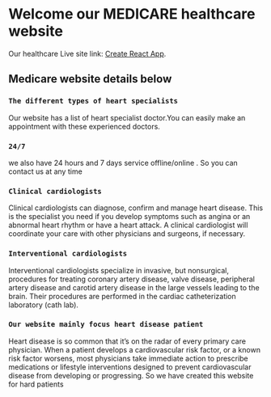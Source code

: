 # Welcome our MEDICARE healthcare website

Our healthcare Live site link: [Create React App](https://github.com/facebook/create-react-app).

##  Medicare website details below



### `The different types of heart specialists`

Our website has a list of heart specialist doctor.You can easily make an appointment with these experienced doctors.



### `24/7`

we also have 24 hours and 7 days service offline/online . So you can contact us at any time

### `Clinical cardiologists`

Clinical cardiologists can diagnose, confirm and manage heart disease. This is the specialist you need if you develop symptoms such as angina or an abnormal heart rhythm or have a heart attack. A clinical cardiologist will coordinate your care with other physicians and surgeons, if necessary.

### `Interventional cardiologists`

Interventional cardiologists specialize in invasive, but nonsurgical, procedures for treating coronary artery disease, valve disease, peripheral artery disease and carotid artery disease in the large vessels leading to the brain. Their procedures are performed in the cardiac catheterization laboratory (cath lab).
### `Our website mainly focus heart disease patient`

Heart disease is so common that it’s on the radar of every primary care physician. When a patient develops a cardiovascular risk factor, or a known risk factor worsens, most physicians take immediate action to prescribe medications or lifestyle interventions designed to prevent cardiovascular disease from developing or progressing.
So we have created this website for hard patients

